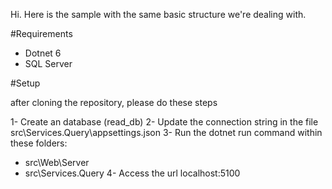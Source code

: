 Hi. Here is the sample with the same basic structure we're dealing with.

#Requirements
 - Dotnet 6
 - SQL Server

 #Setup

 after cloning the repository, please do these steps

  1- Create an database (read_db)
  2- Update the connection string in the file src\Services.Query\appsettings.json
  3- Run the dotnet run command within these folders:
   - src\Web\Server
   - src\Services.Query
  4- Access the url localhost:5100